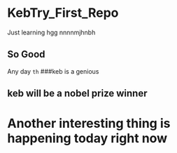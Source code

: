 # KebTry_First_Repo
Just learning
hgg
nnnnmjhnbh
## So Good
Any day
`th` ###keb is a genious
## keb will be a nobel prize winner
# Another interesting thing is happening today right now
